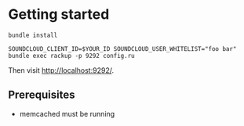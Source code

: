 Getting started
===============

    bundle install

    SOUNDCLOUD_CLIENT_ID=$YOUR_ID SOUNDCLOUD_USER_WHITELIST="foo bar" bundle exec rackup -p 9292 config.ru

Then visit [http://localhost:9292/](http://localhost:9292/).

Prerequisites
-------------

* memcached must be running
